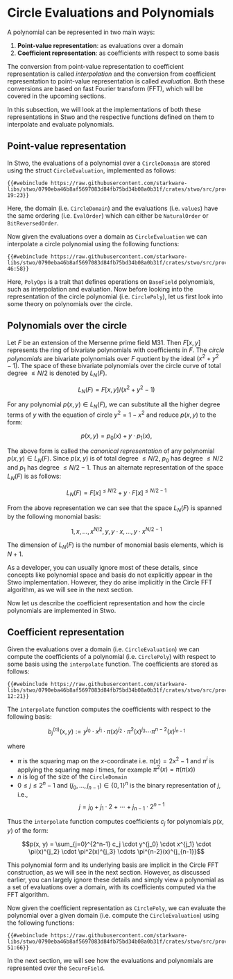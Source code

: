 # Circle Evaluations and Polynomials

A polynomial can be represented in two main ways:

1. **Point-value representation**: as evaluations over a domain
2. **Coefficient representation**: as coefficients with respect to some basis

The conversion from point-value representation to coefficient representation is called _interpolation_ and the conversion from coefficient representation to point-value representation is called _evaluation_. Both these conversions are based on fast Fourier transform (FFT), which will be covered in the upcoming sections.

In this subsection, we will look at the implementations of both these representations in Stwo and the respective functions defined on them to interpolate and evaluate polynomials.

## Point-value representation

In Stwo, the evaluations of a polynomial over a `CircleDomain` are stored using the struct `CircleEvaluation`, implemented as follows:

```rust,no_run,noplayground
{{#webinclude https://raw.githubusercontent.com/starkware-libs/stwo/0790eba46b8af5697083d84fb75bd34b08a0b31f/crates/stwo/src/prover/poly/circle/evaluation.rs 19:23}}
```

Here, the domain (i.e. `CircleDomain`) and the evaluations (i.e. `values`) have the same ordering (i.e. `EvalOrder`) which can either be `NaturalOrder` or `BitReversedOrder`.

Now given the evaluations over a domain as `CircleEvaluation` we can interpolate a circle polynomial using the following functions:

```rust,no_run,noplayground
{{#webinclude https://raw.githubusercontent.com/starkware-libs/stwo/0790eba46b8af5697083d84fb75bd34b08a0b31f/crates/stwo/src/prover/poly/circle/evaluation.rs 46:58}}
```

Here, `PolyOps` is a trait that defines operations on `BaseField` polynomials, such as interpolation and evaluation. Now before looking into the representation of the circle polynomial (i.e. `CirclePoly`), let us first look into some theory on polynomials over the circle.

## Polynomials over the circle

Let $F$ be an extension of the Mersenne prime field $\mathsf{M31}$. Then $F[x, y]$ represents the ring of bivariate polynomials with coefficients in $F$. The _circle polynomials_ are bivariate polynomials over $F$ quotient by the ideal $\left(x^2 + y^2 - 1\right)$. The space of these bivariate polynomials over the circle curve of total degree $\leq N/2$ is denoted by $L_N(F)$.

$$L_N(F) = F\left[x, y\right] / \left(x^2 + y^2 - 1\right)$$

For any polynomial $p(x, y) \in L_N(F)$, we can substitute all the higher degree terms of $y$ with the equation of circle $y^2 = 1 - x^2$ and reduce $p(x, y)$ to the form:

$$p(x, y) = p_0(x) + y \cdot p_1(x),$$

The above form is called the _canonical representation_ of any polynomial $p(x, y) \in L_N(F)$. Since $p(x, y)$ is of total degree $\leq N/2$, $p_0$ has degree $\leq N/2$ and $p_1$ has degree $\leq N/2 - 1$. Thus an alternate representation of the space $L_N(F)$ is as follows:

$$L_N(F) = F[x]^{ \leq N/2} + y \cdot F[x]^{ \leq N/2 - 1}$$

From the above representation we can see that the space $L_N(F)$ is spanned by the following monomial basis:

$$1, x, \ldots, x^{N/2}, y, y \cdot x, \ldots, y \cdot x^{N/2 - 1}$$

The dimension of $L_N(F)$ is the number of monomial basis elements, which is $N + 1$.

As a developer, you can usually ignore most of these details, since concepts like polynomial space and basis do not explicitly appear in the Stwo implementation. However, they do arise implicitly in the Circle FFT algorithm, as we will see in the next section.

Now let us describe the coefficient representation and how the circle polynomials are implemented in Stwo.

## Coefficient representation

Given the evaluations over a domain (i.e. `CircleEvaluation`) we can compute the coefficients of a polynomial (i.e. `CirclePoly`) with respect to some basis using the `interpolate` function. The coefficients are stored as follows:

```rust,no_run,noplayground
{{#webinclude https://raw.githubusercontent.com/starkware-libs/stwo/0790eba46b8af5697083d84fb75bd34b08a0b31f/crates/stwo/src/prover/poly/circle/poly.rs 12:21}}
```

The `interpolate` function computes the coefficients with respect to the following basis:

$$b^{(n)}_j(x, y) := y^{j_0} \cdot x^{j_1} \cdot \pi(x)^{j_2} \cdot \pi^2(x)^{j_3} \cdots \pi^{n-2}(x)^{j_{n-1}}$$

where

- $\pi$ is the squaring map on the $x$-coordinate i.e. $\pi(x) = 2x^2 - 1$ and $\pi^i$ is applying the squaring map $i$ times, for example $\pi^2(x) = \pi(\pi(x))$
- $n$ is log of the size of the `CircleDomain`
- $0 \leq j \leq 2^n - 1$ and $(j_0, \ldots, j_{n-1}) \in \{0, 1\}^n$ is the binary representation of $j$, i.e., $$j = j_0 + j_1 \cdot 2 + \cdots + j_{n-1} \cdot 2^{n-1}$$

Thus the `interpolate` function computes coefficients $c_j$ for polynomials $p(x, y)$ of the form:
<span id="eq-circle-poly"></span>

$$p(x, y) = \sum_{j=0}^{2^n-1} c_j \cdot y^{j_0} \cdot x^{j_1} \cdot \pi(x)^{j_2} \cdot \pi^2(x)^{j_3} \cdots \pi^{n-2}(x)^{j_{n-1}}$$

This polynomial form and its underlying basis are implicit in the Circle FFT construction, as we will see in the next section. However, as discussed earlier, you can largely ignore these details and simply view a polynomial as a set of evaluations over a domain, with its coefficients computed via the FFT algorithm.

Now given the coefficient representation as `CirclePoly`, we can evaluate the polynomial over a given domain (i.e. compute the `CircleEvaluation`) using the following functions:

```rust,no_run,noplayground
{{#webinclude https://raw.githubusercontent.com/starkware-libs/stwo/0790eba46b8af5697083d84fb75bd34b08a0b31f/crates/stwo/src/prover/poly/circle/poly.rs 51:66}}
```

In the next section, we will see how the evaluations and polynomials are represented over the `SecureField`.
